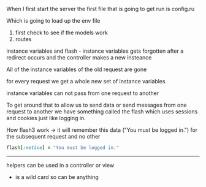 When I first start the server the first file that is going to get run is config.ru

Which is going to load up the env file

1. first check to see if the models work
2. routes


instance variables and flash - instance variables gets forgotten after a redirect occurs and the controller makes a new insteance

All of the instance variables of the old request are gone

for every request we get a whole new set of instance variables

instance variables can not pass from one request to another



To get around that to allow us to send data or send messages from one
request to another we have something called the flash which uses sessions and cookies just like logging in.

How flash3 work -> it will remember this data ("You must be logged in.") for the subsequent request and no other
```ruby
flash[:notice] = "You must be logged in."
```

-----

helpers
     can be used in a controller or view


* is a wild card so can be anything
